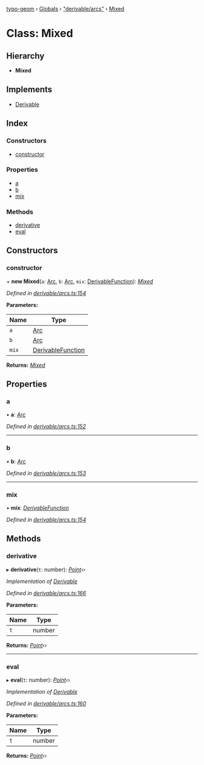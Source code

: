 [typo-geom](../README.md) › [Globals](../globals.md) › ["derivable/arcs"](../modules/_derivable_arcs_.md) › [Mixed](_derivable_arcs_.mixed.md)

# Class: Mixed

## Hierarchy

* **Mixed**

## Implements

* [Derivable](../interfaces/_derivable_interface_.derivable.md)

## Index

### Constructors

* [constructor](_derivable_arcs_.mixed.md#constructor)

### Properties

* [a](_derivable_arcs_.mixed.md#a)
* [b](_derivable_arcs_.mixed.md#b)
* [mix](_derivable_arcs_.mixed.md#mix)

### Methods

* [derivative](_derivable_arcs_.mixed.md#derivative)
* [eval](_derivable_arcs_.mixed.md#eval)

## Constructors

###  constructor

\+ **new Mixed**(`a`: [Arc](../modules/_derivable_interface_.md#arc), `b`: [Arc](../modules/_derivable_interface_.md#arc), `mix`: [DerivableFunction](../modules/_derivable_interface_.md#derivablefunction)): *[Mixed](_derivable_arcs_.mixed.md)*

*Defined in [derivable/arcs.ts:154](https://github.com/be5invis/typo-geom/blob/5527277/src/derivable/arcs.ts#L154)*

**Parameters:**

Name | Type |
------ | ------ |
`a` | [Arc](../modules/_derivable_interface_.md#arc) |
`b` | [Arc](../modules/_derivable_interface_.md#arc) |
`mix` | [DerivableFunction](../modules/_derivable_interface_.md#derivablefunction) |

**Returns:** *[Mixed](_derivable_arcs_.mixed.md)*

## Properties

###  a

• **a**: *[Arc](../modules/_derivable_interface_.md#arc)*

*Defined in [derivable/arcs.ts:152](https://github.com/be5invis/typo-geom/blob/5527277/src/derivable/arcs.ts#L152)*

___

###  b

• **b**: *[Arc](../modules/_derivable_interface_.md#arc)*

*Defined in [derivable/arcs.ts:153](https://github.com/be5invis/typo-geom/blob/5527277/src/derivable/arcs.ts#L153)*

___

###  mix

• **mix**: *[DerivableFunction](../modules/_derivable_interface_.md#derivablefunction)*

*Defined in [derivable/arcs.ts:154](https://github.com/be5invis/typo-geom/blob/5527277/src/derivable/arcs.ts#L154)*

## Methods

###  derivative

▸ **derivative**(`t`: number): *[Point](_point_point_.point.md)‹›*

*Implementation of [Derivable](../interfaces/_derivable_interface_.derivable.md)*

*Defined in [derivable/arcs.ts:166](https://github.com/be5invis/typo-geom/blob/5527277/src/derivable/arcs.ts#L166)*

**Parameters:**

Name | Type |
------ | ------ |
`t` | number |

**Returns:** *[Point](_point_point_.point.md)‹›*

___

###  eval

▸ **eval**(`t`: number): *[Point](_point_point_.point.md)‹›*

*Implementation of [Derivable](../interfaces/_derivable_interface_.derivable.md)*

*Defined in [derivable/arcs.ts:160](https://github.com/be5invis/typo-geom/blob/5527277/src/derivable/arcs.ts#L160)*

**Parameters:**

Name | Type |
------ | ------ |
`t` | number |

**Returns:** *[Point](_point_point_.point.md)‹›*
